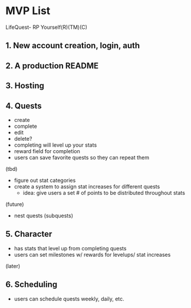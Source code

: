 # MVP List
LifeQuest- RP Yourself(R)(TM)(C)

## 1. New account creation, login, auth
## 2. A production README
## 3. Hosting

## 4. Quests
- create
- complete
- edit
- delete?
- completing will level up your stats
- reward field for completion
- users can save favorite quests so they can repeat them

(tbd)
- figure out stat categories
- create a system to assign stat increases for different quests
  + idea: give users a set # of points to be distributed throughout stats

(future)
- nest quests (subquests)


## 5. Character
- has stats that level up from completing quests
- users can set milestones w/ rewards for levelups/ stat increases


(later)
## 6. Scheduling
- users can schedule quests weekly, daily, etc.
